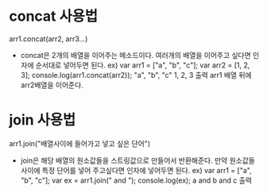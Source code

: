 concat 사용법
===========
arr1.concat(arr2, arr3...)
 - concat은 2개의 배열을 이어주는 메소드이다. 여러개의 배열을 이어주고 싶다면 인자에 순서대로 넣어두면 된다. 
 ex)
var arr1 = ["a", "b", "c"];
var arr2 = [1, 2, 3];
console.log(arr1.concat(arr2));
"a", "b", "c" 1, 2, 3 출력
arr1 배열 뒤에 arr2배열을 이어준다.

join 사용법
==========
arr1.join("배열사이에 들어가고 넣고 싶은 단어")
- join은 해당 배열의 원소값들을 스트링값으로 만들어서 반환해준다. 만약 원소값들 사이에 특정 단어를 넣어 주고싶다면 인자에 넣어두면 된다.
ex)
var arr1 = ["a", "b", "c"];
var ex = arr1.join(" and ");
console.log(ex);
a and b and c 출력






